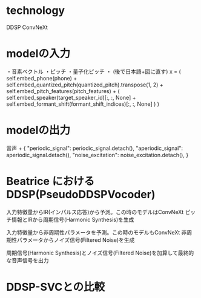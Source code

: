 # technology
DDSP
ConvNeXt

# modelの入力
・音素ベクトル
・ピッチ
・量子化ピッチ
・
(後で日本語+図に直す)
x = (
            self.embed_phone(phone)
            + self.embed_quantized_pitch(quantized_pitch).transpose(1, 2)
            + self.embed_pitch_features(pitch_features)
            + (
                self.embed_speaker(target_speaker_id)[:, :, None]
                + self.embed_formant_shift(formant_shift_indices)[:, :, None]
            )
        )
# modelの出力
音声 + 
{
            "periodic_signal": periodic_signal.detach(),
            "aperiodic_signal": aperiodic_signal.detach(),
            "noise_excitation": noise_excitation.detach(),
        }


# Beatrice におけるDDSP(PseudoDDSPVocoder)
入力特徴量からIR(インパルス応答)から予測。この時のモデルはConvNeXt
ピッチ情報とIRから周期信号(Harmonic Synthesis)を生成

入力特徴量から非周期性パラメータを予測。この時のモデルもConvNeXt
非周期性パラメータからノイズ信号(Filtered Noise)を生成

周期信号(Harmonic Synthesis)とノイズ信号(Filtered Noise)を加算して最終的な音声信号を出力

# DDSP-SVCとの比較
